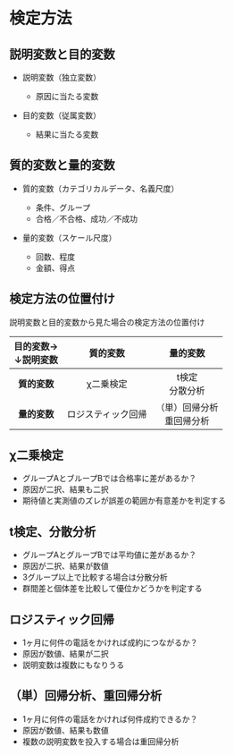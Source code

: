 # 検定方法

## 説明変数と目的変数
* 説明変数（独立変数）
  * 原因に当たる変数

* 目的変数（従属変数）
  * 結果に当たる変数

## 質的変数と量的変数
* 質的変数（カテゴリカルデータ、名義尺度）
  * 条件、グループ
  * 合格／不合格、成功／不成功

* 量的変数（スケール尺度）
  * 回数、程度
  * 金額、得点

## 検定方法の位置付け
説明変数と目的変数から見た場合の検定方法の位置付け

|目的変数→<br>↓説明変数|質的変数|量的変数|
|:--:|:--:|:--:|
|__質的変数__|χ二乗検定|t検定<br>分散分析|
|__量的変数__|ロジスティック回帰|（単）回帰分析<br>重回帰分析|

## χ二乗検定
* グループAとブループBでは合格率に差があるか？
* 原因が二択、結果も二択
* 期待値と実測値のズレが誤差の範囲か有意差かを判定する

## t検定、分散分析
* グループAとグループBでは平均値に差があるか？
* 原因が二択、結果が数値
* 3グループ以上で比較する場合は分散分析
* 群間差と個体差を比較して優位かどうかを判定する

## ロジスティック回帰
* 1ヶ月に何件の電話をかければ成約につながるか？
* 原因が数値、結果が二択
* 説明変数は複数にもなりうる

## （単）回帰分析、重回帰分析
* 1ヶ月に何件の電話をかければ何件成約できるか？
* 原因が数値、結果も数値
* 複数の説明変数を投入する場合は重回帰分析
